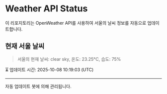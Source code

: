 
# Weather API Status

이 리포지토리는 OpenWeather API를 사용하여 서울의 날씨 정보를 자동으로 업데이트합니다.

## 현재 서울 날씨
> 서울의 현재 날씨: clear sky, 온도: 23.25°C, 습도: 75%

⏳ 업데이트 시간: 2025-10-08 10:19:03 (UTC)

---
자동 업데이트 봇에 의해 관리됩니다.
